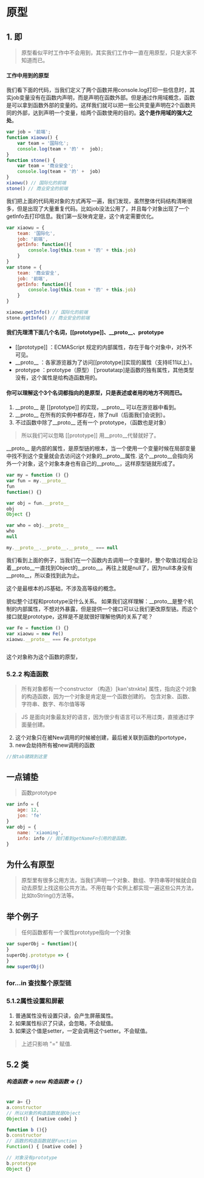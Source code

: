 # 原型

## 1. 即
> 原型看似平时工作中不会用到，其实我们工作中一直在用原型，只是大家不知道而已。
#### 工作中用到的原型
 

我们看下面的代码，当我们定义了两个函数并用console.log打印一些信息时，其实job变量没有在函数内声明，而是声明在函数外部。但是通过作用域概念，函数是可以拿到函数外部的变量的。这样我们就可以把一些公共变量声明在2个函数共同的外部，达到声明一个变量，给两个函数使用的目的。**这个是作用域的强大之处**。

``` javascript { .theme-peacock }
var job = '前端';
function xiaowu() {
	var team = '国际化';
	console.log(team + '的' +  job);
}
function stone() {
	var team = '商业安全'; 
	console.log(team + '的' +  job)
}
xiaowu() // 国际化的前端
stone() // 商业安全的前端
```

我们把上面的代码用对象的方式再写一遍，我们发现，虽然整体代码结构清晰很多，但是出现了大量重复代码。比如job没法公用了，并且每个对象出现了一个getInfo去打印信息。我们第一反映肯定是，这个肯定需要优化。

``` javascript { .theme-peacock }
var xiaowu = {
	team: '国际化',
	job: '前端',
	getInfo: function(){
		console.log(this.team + '的' + this.job)
	}
}
var stone = {
	team: '商业安全',
	job: '前端',
	getInfo: function(){
		console.log(this.team + '的' + this.job)
	}
}

xiaowu.getInfo() // 国际化的前端
stone.getInfo() // 商业安全的前端
```

#### 我们先理清下面几个名词，[[prototype]]、\_\_proto\_\_、prototype

 - [[prototype]] ：ECMAScript 规定的内部属性，存在于每个对象中，对外不可见。
 -  \_\_proto\_\_ ：各家游览器为了访问[[prototype]]实现的属性（支持IE11以上）。
 - prototype ：prototype（原型） [ˈproʊtətaɪp]是函数的独有属性，其他类型没有，这个属性是给构造函数用的。
 


#### 你可以理解这个3个名词都指向的是原型，只是表述或者用的地方不同而已。

1. \_\_proto\_\_ 是 [[prototype]] 的实现，\_\_proto\_\_ 可以在游览器中看到。
2. \_\_proto\_\_  在所有的实例中都存在，除了null（后面我们会说到）。
3. 不过函数中除了\_\_proto\_\_ 还有一个 prototype，（函数也是对象）


> 所以我们可以忽略 [[prototype]] 用\_\_proto\_\_代替就好了。



 \_\_proto\_\_ 是内部的属性，是原型链的根本，当一个使用一个变量时候在局部变量中找不到这个变量就会去访问这个对象的\_\_proto\_\_属性.
这个\_\_proto\_\_会指向另外一个对象，这个对象本身也有自己的\_\_proto\_\_，这样原型链就形成了。
```javascript { .theme-peacock }
var my = function () {}
var fun = my.__proto__
fun
function() {}

var obj = fun.__proto__ 
obj
Object {}

var who = obj.__proto__
who
null

my.__proto__.__proto__.__proto__ === null

```
我们看到上面的例子，当我们在一个函数内去调用一个变量时，整个取值过程会沿着\_\_proto\_\_一直找到Object的\_\_proto\_\_。再往上就是null了，因为null本身没有\_\_proto\_\_，所以查找到此为止。

这个是最根本的JS基础，不涉及高等级的概念。


貌似整个过程和prototype没什么关系。
如果我们这样理解：\_\_proto\_\_是整个机制的内部属性，不想对外暴露，但是提供一个接口可以让我们更改原型链。而这个接口就是prototype，这样是不是就很好理解他俩的关系了呢？

```javascript { .theme-peacock }
var Fe = function () {}
var xiaowu = new Fe()
xiaowu.__proto__ === Fe.prototype



```




这个对象称为这个函数的原型，

### 5.2.2 构造函数
 
> 所有对象都有一个constructor （构造）[kən'strʌktə] 属性，指向这个对象的构造函数，因为一个对象是肯定是一个函数创建的。
> 包含对象、函数、字符串、数字、布尔值等等

> JS 是面向对象最友好的语言，因为很少有语言可以不用过类，直接通过字面量创建。






2. 这个对象只在被New调用的时候被创建，最后被关联到函数的portotype，
3. new会劫持所有被new调用的函数


```javascript { .theme-peacock }
//按tab键跳到这里
```
## 一点铺垫

> 函数prototype
```javascript { .theme-peacock }
var info = {
	age: 12,
	jon: 'fe'
}
var obj = {
	name: 'xiaoming',
	info: info // 我们看到getNameFn引用的是函数。
}

```

## 为什么有原型
> 原型里有很多公用方法，当我们声明一个对象、数组、字符串等时候就会自动去原型上找这些公共方法。不用在每个实例上都实现一遍这些公共方法，比如toString()方法等。

## 举个例子
> 任何函数都有一个属性prototype指向一个对象
```javascript { .theme-peacock }
var superObj = function(){
}
superObj.prototype => {
}
new superObj()
```

### for...in 查找整个原型链

### 5.1.2属性设置和屏蔽
1. 普通属性没有设置只读，会产生屏蔽属性。
2. 如果属性标识了只读，会忽略，不会赋值。
3. 如果这个值是setter，一定会调用这个setter。不会赋值。
> 上述只影响 "="  赋值.

## 5.2 类

##### 构造函数 => new 构造函数 => {  }


```javascript { .theme-peacock }

var a= {}
a.constructor
// 所以对象的构造函数就是Object
Object() { [native code] }

function b (){}
b.constructor
// 函数的构造函数就是Function
Function() { [native code] }

// 对象没有prototype
b.prototype
Object {}
```
